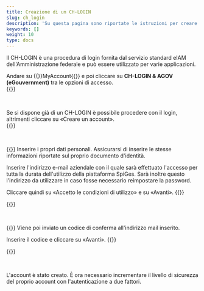 ```yaml
---
title: Creazione di un CH-LOGIN
slug: ch_login
description: 'Su questa pagina sono riportate le istruzioni per creare un CH-LOGIN, un account con il quale è possibile accedere a eIAM.'
keywords: []
weight: 10
type: docs
---
```


Il CH-LOGIN è una procedura di login fornita dal servizio standard eIAM dell'Amministrazione federale e può essere utilizzato per varie applicazioni.

<div class="two_column">

<div class="left_col">
<!-- First column content goes here -->
Andare su {{<link url="https://www.myaccount.eiam.admin.ch/" newTab="true">}}MyAccount{{</link>}} e poi cliccare su <strong>CH-LOGIN & AGOV (eGouvernment)</strong> tra le opzioni di accesso.
</div>

<div class="right_col">
<!-- Second column content goes here -->
{{<insertImage image="ecran_choix_connexion_IT.png" description="Choix connexion" class="edge max-w-90">}}
</div>

</div>

&nbsp;

<!-- Deuxième paire de colonnes -->

<div class="two_column">

<div class="left_col">
<!-- First column content goes here -->
Se si dispone già di un CH-LOGIN è possibile procedere con il login, altrimenti cliccare su «Creare un account».
</div>

<div class="right_col">
<!-- Second column content goes here -->
{{<insertImage image="creer_ch_login_it.png" description="Choix connexion" class="edge max-w-90">}}
</div>

</div>

&nbsp;

<!-- 3eme paire de colonnes -->

<div class="two_column">

<div class="left_col">
<!-- First column content goes here -->
{{<markdown>}}
Inserire i propri dati personali. Assicurarsi di inserire le stesse informazioni riportate sul proprio documento d'identità.

Inserire l'indirizzo e-mail aziendale con il quale sarà effettuato l'accesso per tutta la durata dell'utilizzo della piattaforma SpiGes. Sarà inoltre questo l'indirizzo da utilizzare in caso fosse necessario reimpostare la password.

Cliccare quindi su «Accetto le condizioni di utilizzo» e su «Avanti».
{{</markdown>}}
</div>

<div class="right_col">
<!-- Second column content goes here -->
{{<insertImage image="saisie_info_it.png" description="Choix connexion" class="edge max-w-90">}}
</div>

</div>

&nbsp;

<!-- 4eme paire de colonnes -->

<div class="two_column">

<div class="left_col">
<!-- First column content goes here -->
{{<markdown>}}
Viene poi inviato un codice di conferma all'indirizzo mail inserito.

Inserire il codice e cliccare su «Avanti».
{{</markdown>}}
</div>

<div class="right_col">
<!-- Second column content goes here -->
{{<insertImage image="code_conf_it.png" description="Choix connexion" class="edge max-w-90">}}   <!-- Image en français -->
</div>

</div>

&nbsp;

L'account è stato creato. È ora necessario incrementare il livello di sicurezza del proprio account con l'autenticazione a due fattori.
